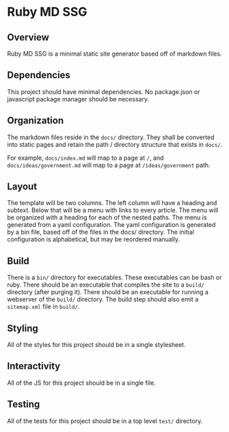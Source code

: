 # Ruby MD SSG

## Overview
Ruby MD SSG is a minimal static site generator based off of markdown files.

## Dependencies
This project should have minimal dependencies. No package.json or javascript package manager should be necessary.

## Organization
The markdown files reside in the `docs/` directory.
They shall be converted into static pages and retain the path / directory structure that exists in `docs/`.

For example, `docs/index.md` will map to a page at `/`, and `docs/ideas/government.md` will map to a page at `/ideas/government` path.

## Layout
The template will be two columns. The left column will have a heading and subtext. Below that will be a menu with links to every article. The menu will be organized with a heading for each of the nested paths. The menu is generated from a yaml configuration. The yaml configuration is generated by a bin file, based off of the files in the docs/ directory. The initial configuration is alphabetical, but may be reordered manually.

## Build
There is a `bin/` directory for executables. These executables can be bash or ruby. There should be an executable that compiles the site to a `build/` directory (after purging it). There should be an executable for running a webserver of the `build/` directory.
The build step should also emit a `sitemap.xml` file in `build/`.

## Styling
All of the styles for this project should be in a single stylesheet.

## Interactivity
All of the JS for this project should be in a single file.

## Testing
All of the tests for this project should be in a top level `test/` directory.
